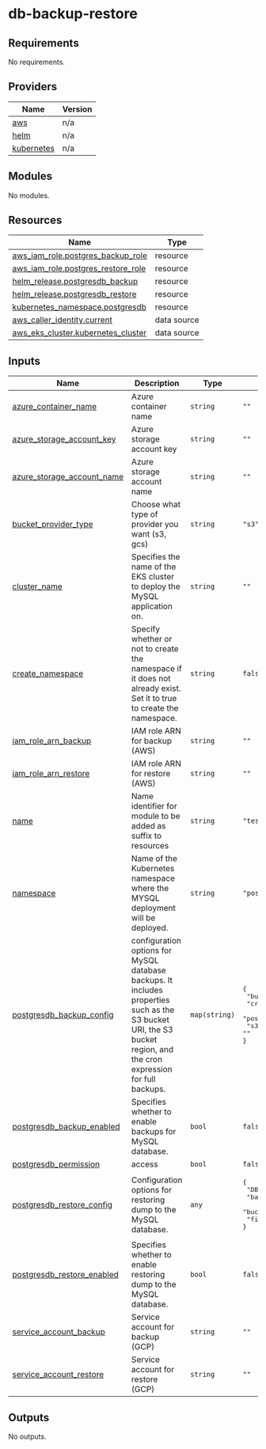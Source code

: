 # db-backup-restore

<!-- BEGINNING OF PRE-COMMIT-TERRAFORM DOCS HOOK -->
## Requirements

No requirements.

## Providers

| Name | Version |
|------|---------|
| <a name="provider_aws"></a> [aws](#provider\_aws) | n/a |
| <a name="provider_helm"></a> [helm](#provider\_helm) | n/a |
| <a name="provider_kubernetes"></a> [kubernetes](#provider\_kubernetes) | n/a |

## Modules

No modules.

## Resources

| Name | Type |
|------|------|
| [aws_iam_role.postgres_backup_role](https://registry.terraform.io/providers/hashicorp/aws/latest/docs/resources/iam_role) | resource |
| [aws_iam_role.postgres_restore_role](https://registry.terraform.io/providers/hashicorp/aws/latest/docs/resources/iam_role) | resource |
| [helm_release.postgresdb_backup](https://registry.terraform.io/providers/hashicorp/helm/latest/docs/resources/release) | resource |
| [helm_release.postgresdb_restore](https://registry.terraform.io/providers/hashicorp/helm/latest/docs/resources/release) | resource |
| [kubernetes_namespace.postgresdb](https://registry.terraform.io/providers/hashicorp/kubernetes/latest/docs/resources/namespace) | resource |
| [aws_caller_identity.current](https://registry.terraform.io/providers/hashicorp/aws/latest/docs/data-sources/caller_identity) | data source |
| [aws_eks_cluster.kubernetes_cluster](https://registry.terraform.io/providers/hashicorp/aws/latest/docs/data-sources/eks_cluster) | data source |

## Inputs

| Name | Description | Type | Default | Required |
|------|-------------|------|---------|:--------:|
| <a name="input_azure_container_name"></a> [azure\_container\_name](#input\_azure\_container\_name) | Azure container name | `string` | `""` | no |
| <a name="input_azure_storage_account_key"></a> [azure\_storage\_account\_key](#input\_azure\_storage\_account\_key) | Azure storage account key | `string` | `""` | no |
| <a name="input_azure_storage_account_name"></a> [azure\_storage\_account\_name](#input\_azure\_storage\_account\_name) | Azure storage account name | `string` | `""` | no |
| <a name="input_bucket_provider_type"></a> [bucket\_provider\_type](#input\_bucket\_provider\_type) | Choose what type of provider you want (s3, gcs) | `string` | `"s3"` | no |
| <a name="input_cluster_name"></a> [cluster\_name](#input\_cluster\_name) | Specifies the name of the EKS cluster to deploy the MySQL application on. | `string` | `""` | no |
| <a name="input_create_namespace"></a> [create\_namespace](#input\_create\_namespace) | Specify whether or not to create the namespace if it does not already exist. Set it to true to create the namespace. | `string` | `false` | no |
| <a name="input_iam_role_arn_backup"></a> [iam\_role\_arn\_backup](#input\_iam\_role\_arn\_backup) | IAM role ARN for backup (AWS) | `string` | `""` | no |
| <a name="input_iam_role_arn_restore"></a> [iam\_role\_arn\_restore](#input\_iam\_role\_arn\_restore) | IAM role ARN for restore (AWS) | `string` | `""` | no |
| <a name="input_name"></a> [name](#input\_name) | Name identifier for module to be added as suffix to resources | `string` | `"test"` | no |
| <a name="input_namespace"></a> [namespace](#input\_namespace) | Name of the Kubernetes namespace where the MYSQL deployment will be deployed. | `string` | `"postgresdb"` | no |
| <a name="input_postgresdb_backup_config"></a> [postgresdb\_backup\_config](#input\_postgresdb\_backup\_config) | configuration options for MySQL database backups. It includes properties such as the S3 bucket URI, the S3 bucket region, and the cron expression for full backups. | `map(string)` | <pre>{<br/>  "bucket_uri": "",<br/>  "cron_for_full_backup": "",<br/>  "postgres_database_name": "",<br/>  "s3_bucket_region": ""<br/>}</pre> | no |
| <a name="input_postgresdb_backup_enabled"></a> [postgresdb\_backup\_enabled](#input\_postgresdb\_backup\_enabled) | Specifies whether to enable backups for MySQL database. | `bool` | `false` | no |
| <a name="input_postgresdb_permission"></a> [postgresdb\_permission](#input\_postgresdb\_permission) | access | `bool` | `false` | no |
| <a name="input_postgresdb_restore_config"></a> [postgresdb\_restore\_config](#input\_postgresdb\_restore\_config) | Configuration options for restoring dump to the MySQL database. | `any` | <pre>{<br/>  "DB_NAME": "",<br/>  "backup_file_name": "",<br/>  "bucket_uri": "",<br/>  "file_name": ""<br/>}</pre> | no |
| <a name="input_postgresdb_restore_enabled"></a> [postgresdb\_restore\_enabled](#input\_postgresdb\_restore\_enabled) | Specifies whether to enable restoring dump to the MySQL database. | `bool` | `false` | no |
| <a name="input_service_account_backup"></a> [service\_account\_backup](#input\_service\_account\_backup) | Service account for backup (GCP) | `string` | `""` | no |
| <a name="input_service_account_restore"></a> [service\_account\_restore](#input\_service\_account\_restore) | Service account for restore (GCP) | `string` | `""` | no |

## Outputs

No outputs.
<!-- END OF PRE-COMMIT-TERRAFORM DOCS HOOK -->
